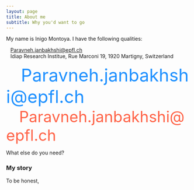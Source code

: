 ```yaml
---
layout: page
title: About me
subtitle: Why you'd want to go 
---
```


My name is Inigo Montoya. I have the following qualities:

<i class="fas fa-at"></i> &nbsp;&nbsp;&nbsp;Paravneh.janbakhshi@epfl.ch
<br />
<i class="fas fa-map-marker-alt"></i> &nbsp;&nbsp;&nbsp;Idiap Research Institue, Rue Marconi 19, 1920 Martigny, Switzerland

<span style="font-size: 48px; color: Dodgerblue;">
  <i class="fas fa-at"></i> &nbsp;&nbsp;&nbsp;Paravneh.janbakhshi@epfl.ch
</span>

<span style="font-size: 3em; color: Tomato;">
  <i class="fas fa-at"></i>  &nbsp;&nbsp;&nbsp;Paravneh.janbakhshi@epfl.ch
</span>

What else do you need?

### My story

To be honest,
